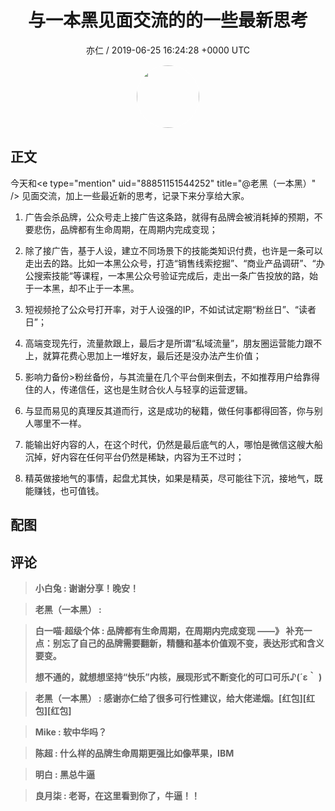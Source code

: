 <h1 align="center">与一本黑见面交流的的一些最新思考</h1>
<p align="center">
    <a>亦仁 / 2019-06-25 16:24:28 &#43;0000 UTC</a>
</p>

<div align="center">
    <img src="https://images.zsxq.com/Fn3NQqCN8nuGF86yZPXSbEsl0mb3?e=1590940799&amp;token=kIxbL07-8jAj8w1n4s9zv64FuZZNEATmlU_Vm6zD:pfbNc8W3hS0oYG_hyXXh_rHMHuc=" width="100" height="100" style="border:1px solid;border-radius:50%; color:#ffffff"/>
</div>

## 正文

<div>
今天和&lt;e type=&#34;mention&#34; uid=&#34;88851151544252&#34; title=&#34;@老黑（一本黑）&#34; /&gt;  见面交流，加上一些最近新的思考，记录下来分享给大家。

1. 广告会杀品牌，公众号走上接广告这条路，就得有品牌会被消耗掉的预期，不要悲伤，品牌都有生命周期，在周期内完成变现；

2. 除了接广告，基于人设，建立不同场景下的技能类知识付费，也许是一条可以走出去的路。比如一本黑公众号，打造“销售线索挖掘”、“商业产品调研”、“办公搜索技能“等课程，一本黑公众号验证完成后，走出一条广告投放的路，始于一本黑，却不止于一本黑。

3. 短视频抢了公众号打开率，对于人设强的IP，不如试试定期“粉丝日”、“读者日”；

4. 高端变现先行，流量款跟上，最后才是所谓“私域流量”，朋友圈运营能力跟不上，就算花费心思加上一堆好友，最后还是没办法产生价值；

5. 影响力备份&gt;粉丝备份，与其流量在几个平台倒来倒去，不如推荐用户给靠得住的人，传递信任，这也是生财合伙人与轻享的运营逻辑。

6. 与显而易见的真理反其道而行，这是成功的秘籍，做任何事都得回答，你与别人哪里不一样。

7. 能输出好内容的人，在这个时代，仍然是最后底气的人，哪怕是微信这艘大船沉掉，好内容在任何平台仍然是稀缺，内容为王不过时；

8. 精英做接地气的事情，起盘尤其快，如果是精英，尽可能往下沉，接地气，既能赚钱，也可值钱。
</div>

## 配图
<div class="image" align="center">

</div>

## 评论

<div align="left">
<div>

<blockquote >
<span> <strong>小白兔 : 谢谢分享！晚安！ </strong></span>
</blockquote>

<blockquote >
<span> <strong>老黑（一本黑） :  </strong></span>
</blockquote>

<blockquote >
<span> <strong>白一喵·超级个体 : 品牌都有生命周期，在周期内完成变现 ——》 补充一点：别忘了自己的品牌需要翻新，精髓和基本价值观不变，表达形式和含义要变。

想不通的，就想想坚持“快乐”内核，展现形式不断变化的可口可乐♪(´ε｀ ) </strong></span>
</blockquote>

<blockquote >
<span> <strong>老黑（一本黑） : 感谢亦仁给了很多可行性建议，给大佬递烟。[红包][红包][红包] </strong></span>
</blockquote>

<blockquote >
<span> <strong>Mike : 软中华吗？ </strong></span>
</blockquote>

<blockquote >
<span> <strong>陈超 : 什么样的品牌生命周期更强比如像苹果，IBM </strong></span>
</blockquote>

<blockquote >
<span> <strong>明白 : 黑总牛逼 </strong></span>
</blockquote>

<blockquote >
<span> <strong>良月柒 : 老哥，在这里看到你了，牛逼！！ </strong></span>
</blockquote>

</div>
</div>